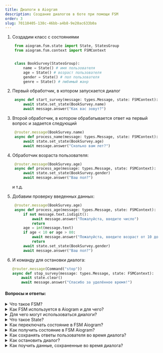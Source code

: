 ```yaml
---
title: Диалоги в Aiogram
description: Создание диалогов в боте при помощи FSM
order: 3
slug: 70110405-138c-46bb-a4b8-9e20ac633b0a
---
```


1. Создадим класс с состояниями
   ```python
    from aiogram.fsm.state import State, StatesGroup
    from aiogram.fsm.context import FSMContext


    class BookSurvey(StatesGroup):
        name = State() # имя пользователя
        age = State() # возраст пользователя
        gender = State() # пол пользователя
        genre = State() # любимый жанр
   ```

2. Первый обработчик, в котором запускается диалог
   ```python
    async def start_survey(message: types.Message, state: FSMContext):
        await state.set_state(BookSurvey.name)
        await message.answer("Как вас зовут?")
   ```

3. Второй обработчик, в котором обрабатывается ответ на первый вопрос и задается следующий
   ```python
    @router.message(BookSurvey.name)
    async def process_name(message: types.Message, state: FSMContext):
        await state.set_state(BookSurvey.age)
        await message.answer("Сколько вам лет?")
   ```

4. Обработчик возраста пользователя:
   ```python
    @router.message(BookSurvey.age)
    async def process_age(message: types.Message, state: FSMContext):
        await state.set_state(BookSurvey.gender)
        await message.answer("Ваш пол?")
   ```
   и т.д.

6. Добавим проверку введенных данных:
   ```python
    @router.message(BookSurvey.age)
    async def process_age(message: types.Message, state: FSMContext):
        if not message.text.isdigit():
            await message.answer("Пожалуйста, введите число")
            return
        age = int(message.text)
        if age < 10 or age > 80:
            await message.answer("Пожалуйста, введите возраст от 10 до 80 лет")
            return
        await state.set_state(BookSurvey.gender)
        await message.answer("Ваш пол?")
   ```

7. И команду для остановки диалога:
      ```python
      @router.message(Command("stop"))
      async def stop_survey(message: types.Message, state: FSMContext):
          await state.clear()
          await message.answer("Спасибо за уделённое время!")
      ```

#### Вопросы и ответы:


<details>
    <summary>Что такое FSM?</summary>

FSM - Finite State Machine, конечный автомат, модель, которая может находиться в одном из конечного числа
состояний. Автомат умеет переходить из одного состояния в другое.

</details>

<details>
    <summary>Как FSM используется в Aiogram и для чего?</summary>

FSM используется для создания диалогов в боте. Каждый вопрос - это состояние FSM. Переход между вопросами 
осущестляется при переключении состояний. Без механизма FSM было бы сложно делать диалоги.
FSM в Aiogram служит для:

- переключения между вопросами(в диалоге)
- сохранением данных пользователя, которые он вводит в течении диалога

</details>

<details>
    <summary>Для чего могут использоваться диалоги?</summary>

Для опросников, анкет, тестов. Иногда для внесения администратором данных в базу данных и т.д.
То есть любая ситуация, когда требуется получить комплексную информацию от пользователя.

</details>

<details>
    <summary>Что такое State?</summary>

State - состояние диалога, в котором находится конкретный пользователь. С состоянием обычно ассоциируется вопрос,
на который пользователь ответит.

</details>

<details>
    <summary>Как переключать состояние в FSM Aiogram?</summary>

При помощи метода `set_state` можно переключить состояние:

```python
await state.set_state(BookSurvey.name)
```

</details>

<details>
    <summary>Как получить состояние в FSM Aiogram?</summary>

При помощи метода `get_state` можно получить состояние:
```python
await state.get_state()
```

</details>

<details>
    <summary>Как сохранять ответы пользователя во время диалога?</summary>

При помощи метода `update_data` можно сохранить данные между вопросами:
```python
await state.update_data(name=message.text)
```

</details>

<details>
    <summary>Как остановить диалог?</summary>

При помощи метода `clear` можно остановить диалог:
```python
await state.clear()
```

</details>

<details>
    <summary>Как поучить данные, сохраненные во время диалога?</summary>

При помощи метода `get_data` можно получить данные:
```python
data = await state.get_data()
```

</details>
